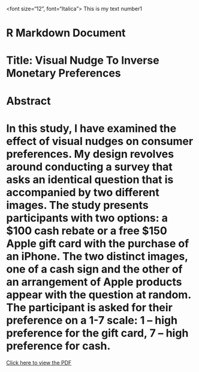 &lt;font size=“12”, font=“Italica”&gt; This is my text number1</font>

# R Markdown Document

# Title: Visual Nudge To Inverse Monetary Preferences

# Abstract

# In this study, I have examined the effect of visual nudges on consumer preferences. My design revolves around conducting a survey that asks an identical question that is accompanied by two different images. The study presents participants with two options: a $100 cash rebate or a free $150 Apple gift card with the purchase of an iPhone. The two distinct images, one of a cash sign and the other of an arrangement of Apple products appear with the question at random. The participant is asked for their preference on a 1-7 scale: 1 – high preference for the gift card, 7 – high preference for cash.

[Click here to view the
PDF](https://drive.google.com/file/d/13G1jTq9X7efsPY0O7bBE1P3VQKQCWzlK/view?usp=share_link)

